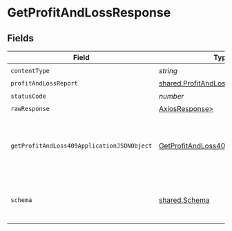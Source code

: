 # GetProfitAndLossResponse


## Fields

| Field                                                                                               | Type                                                                                                | Required                                                                                            | Description                                                                                         |
| --------------------------------------------------------------------------------------------------- | --------------------------------------------------------------------------------------------------- | --------------------------------------------------------------------------------------------------- | --------------------------------------------------------------------------------------------------- |
| `contentType`                                                                                       | *string*                                                                                            | :heavy_check_mark:                                                                                  | N/A                                                                                                 |
| `profitAndLossReport`                                                                               | [shared.ProfitAndLossReport1](../../models/shared/profitandlossreport1.md)                          | :heavy_minus_sign:                                                                                  | Success                                                                                             |
| `statusCode`                                                                                        | *number*                                                                                            | :heavy_check_mark:                                                                                  | N/A                                                                                                 |
| `rawResponse`                                                                                       | [AxiosResponse>](https://axios-http.com/docs/res_schema)                                            | :heavy_minus_sign:                                                                                  | N/A                                                                                                 |
| `getProfitAndLoss409ApplicationJSONObject`                                                          | [GetProfitAndLoss409ApplicationJSON](../../models/operations/getprofitandloss409applicationjson.md) | :heavy_minus_sign:                                                                                  | The data type's dataset has not been requested or is still syncing.                                 |
| `schema`                                                                                            | [shared.Schema](../../models/shared/schema.md)                                                      | :heavy_minus_sign:                                                                                  | Your API request was not properly authorized.                                                       |